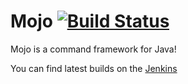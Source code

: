 # Mojo [![Build Status](https://travis-ci.org/rbrick/Mojo.svg?branch=master)](https://travis-ci.org/rbrick/Mojo)
Mojo is a command framework for Java!

You can find latest builds on the [Jenkins](http://ci.rbrickis.me:8080)
